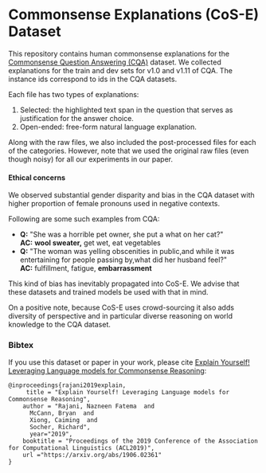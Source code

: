 # Commonsense Explanations (CoS-E) Dataset

This repository contains human commonsense explanations for the [Commonsense Question Answering (CQA)](https://www.tau-nlp.org/commonsenseqa) dataset. We collected explanations for the train and dev sets for v1.0 and v1.11 of CQA. The instance ids correspond to ids in the CQA datasets.

Each file has two types of explanations:
1. Selected: the highlighted text span in the question that serves as justification for the answer choice.
2. Open-ended: free-form natural language explanation.

Along with the raw files, we also included the post-processed files for each of the categories. However, note that we used the original raw files (even though noisy) for all our experiments in our paper.


#### Ethical concerns
We observed substantial gender disparity and bias in the CQA dataset with higher proportion of female pronouns used in negative contexts.

Following are some such examples from CQA:
- **Q:** "She was a horrible pet owner, she put a what on her cat?" <br>
   **AC:** **wool sweater,** get wet, eat vegetables
- **Q:** "The woman was yelling obscenities in public,and while it was entertaining for people passing by,what did her husband feel?"<br>
  **AC:** fulfillment, fatigue, **embarrassment**

This kind of bias has inevitably propagated into CoS-E. We advise that these datasets and trained models be
used with that in mind.

On a positive note, because CoS-E uses crowd-sourcing it also adds diversity of perspective and in particular diverse reasoning on world knowledge to the CQA dataset.

### Bibtex
If you use this dataset or paper in your work, please cite [Explain Yourself! Leveraging Language models for Commonsense Reasoning](https://arxiv.org/abs/1906.02361):

```
@inproceedings{rajani2019explain,
     title = "Explain Yourself! Leveraging Language models for Commonsense Reasoning",
    author = "Rajani, Nazneen Fatema  and
      McCann, Bryan  and
      Xiong, Caiming  and
      Socher, Richard",
      year="2019",
    booktitle = "Proceedings of the 2019 Conference of the Association for Computational Linguistics (ACL2019)",
    url ="https://arxiv.org/abs/1906.02361"
}
```

